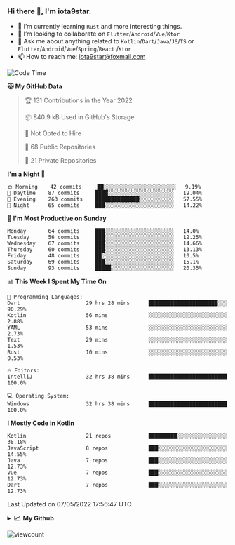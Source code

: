 ### Hi there 👋, I'm iota9star.

- 🌱 I’m currently learning `Rust` and more interesting things.
- 👯 I’m looking to collaborate on `Flutter`/`Android`/`Vue`/`Ktor`
- 💬 Ask me about anything related to `Kotlin`/`Dart`/`Java`/`JS`/`TS` or `Flutter`/`Android`/`Vue`/`Spring`/`React`
  /`Ktor`
- 📫 How to reach me: [iota9star@foxmail.com](iota9star@foxmail.com)



<!--START_SECTION:waka-->
![Code Time](http://img.shields.io/badge/Code%20Time-2%2C893%20hrs%2044%20mins-blue)

**🐱 My GitHub Data** 

> 🏆 131 Contributions in the Year 2022
 > 
> 📦 840.9 kB Used in GitHub's Storage 
 > 
> 🚫 Not Opted to Hire
 > 
> 📜 68 Public Repositories 
 > 
> 🔑 21 Private Repositories  
 > 
**I'm a Night 🦉** 

```text
🌞 Morning    42 commits     ██░░░░░░░░░░░░░░░░░░░░░░░   9.19% 
🌆 Daytime    87 commits     ████░░░░░░░░░░░░░░░░░░░░░   19.04% 
🌃 Evening    263 commits    ██████████████░░░░░░░░░░░   57.55% 
🌙 Night      65 commits     ███░░░░░░░░░░░░░░░░░░░░░░   14.22%

```
📅 **I'm Most Productive on Sunday** 

```text
Monday       64 commits     ███░░░░░░░░░░░░░░░░░░░░░░   14.0% 
Tuesday      56 commits     ███░░░░░░░░░░░░░░░░░░░░░░   12.25% 
Wednesday    67 commits     ███░░░░░░░░░░░░░░░░░░░░░░   14.66% 
Thursday     60 commits     ███░░░░░░░░░░░░░░░░░░░░░░   13.13% 
Friday       48 commits     ██░░░░░░░░░░░░░░░░░░░░░░░   10.5% 
Saturday     69 commits     ███░░░░░░░░░░░░░░░░░░░░░░   15.1% 
Sunday       93 commits     █████░░░░░░░░░░░░░░░░░░░░   20.35%

```


📊 **This Week I Spent My Time On** 

```text
💬 Programming Languages: 
Dart                     29 hrs 28 mins      ██████████████████████░░░   90.29% 
Kotlin                   56 mins             ░░░░░░░░░░░░░░░░░░░░░░░░░   2.88% 
YAML                     53 mins             ░░░░░░░░░░░░░░░░░░░░░░░░░   2.73% 
Text                     29 mins             ░░░░░░░░░░░░░░░░░░░░░░░░░   1.53% 
Rust                     10 mins             ░░░░░░░░░░░░░░░░░░░░░░░░░   0.53%

🔥 Editors: 
IntelliJ                 32 hrs 38 mins      █████████████████████████   100.0%

💻 Operating System: 
Windows                  32 hrs 38 mins      █████████████████████████   100.0%

```

**I Mostly Code in Kotlin** 

```text
Kotlin                   21 repos            █████████░░░░░░░░░░░░░░░░   38.18% 
JavaScript               8 repos             ███░░░░░░░░░░░░░░░░░░░░░░   14.55% 
Java                     7 repos             ███░░░░░░░░░░░░░░░░░░░░░░   12.73% 
Vue                      7 repos             ███░░░░░░░░░░░░░░░░░░░░░░   12.73% 
Dart                     7 repos             ███░░░░░░░░░░░░░░░░░░░░░░   12.73%

```



 Last Updated on 07/05/2022 17:56:47 UTC
<!--END_SECTION:waka-->

<details>
  <summary><b>📈&nbsp;&nbsp;My Github</b></summary>
  <br>
  <img src='https://github-profile-trophy.vercel.app/?username=iota9star'>
  <img src='https://bad-apple-github-readme.vercel.app/api?show_bg=1&username=iota9star&hide_title=true'>
  <img src='http://cr-skills-chart-widget.azurewebsites.net/api/api?username=iota9star'>
</details>


![viewcount](https://count.getloli.com/get/@iota9star?theme=rule34)
